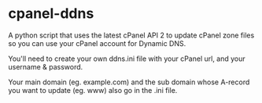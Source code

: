 # cpanel-ddns

A python script that uses the latest cPanel API 2 to update cPanel zone files so you can use your cPanel account for Dynamic DNS.

You'll need to create your own ddns.ini file with your cPanel url, and your username & password.

Your main domain (eg. example.com) and the sub domain whose A-record you want to update (eg. www) also go in the .ini file.
